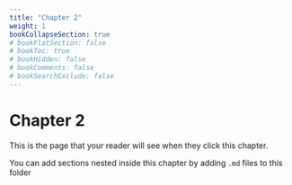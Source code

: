 ```yaml
---
title: "Chapter 2"
weight: 1
bookCollapseSection: true
# bookFlatSection: false
# bookToc: true
# bookHidden: false
# bookComments: false
# bookSearchExclude: false
---
```


# Chapter 2

This is the page that your reader will see when they click this chapter.

You can add sections nested inside this chapter by adding `.md` files to this folder
